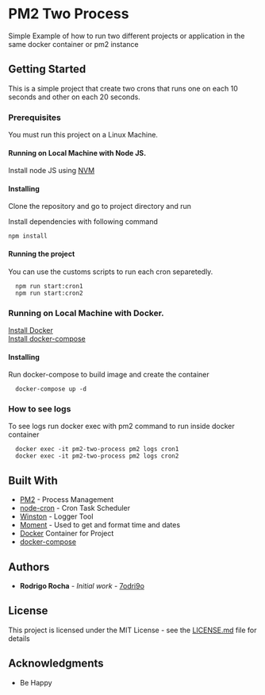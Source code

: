 # PM2 Two Process

Simple Example of how to run two different projects or application in the same docker container or pm2 instance

## Getting Started

This is a simple project that create two crons that runs one on each 10 seconds and other on each 20 seconds. 

### Prerequisites

You must run this project on a Linux Machine.

#### Running on Local Machine with Node JS.
Install node JS using [NVM](https://github.com/nvm-sh/nvm)

#### Installing

Clone the repository and go to project directory and run

Install dependencies with following command

```
npm install
```

#### Running the project

You can use the customs scripts to run each cron separetedly.

```
  npm run start:cron1
  npm run start:cron2
```

### Running on Local Machine with Docker. 
[Install Docker](https://docs.docker.com/install/linux/docker-ce/ubuntu/)   
[Install docker-compose](https://docs.docker.com/compose/install/)

#### Installing

Run docker-compose to build image and create the container

```
  docker-compose up -d
```

### How to see logs

To see logs run docker exec with pm2 command to run inside docker container

```
  docker exec -it pm2-two-process pm2 logs cron1
  docker exec -it pm2-two-process pm2 logs cron2
```

## Built With

* [PM2](https://pm2.keymetrics.io/) - Process Management
* [node-cron](https://www.npmjs.com/package/node-cron) - Cron Task Scheduler
* [Winston](https://www.npmjs.com/package/winston) - Logger Tool
* [Moment](https://www.npmjs.com/package/moment-timezone) - Used to get and format time and dates
* [Docker](https://www.docker.com/) Container for Project
* [docker-compose](https://docs.docker.com/compose/) 

## Authors

* **Rodrigo Rocha** - *Initial work* - [7odri9o](https://github.com/7odri9o)

## License

This project is licensed under the MIT License - see the [LICENSE.md](LICENSE.md) file for details

## Acknowledgments

* Be Happy
